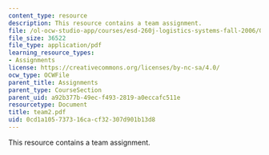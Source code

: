 ```yaml
---
content_type: resource
description: This resource contains a team assignment.
file: /ol-ocw-studio-app/courses/esd-260j-logistics-systems-fall-2006/0cd1a105737316cacf32307d901b13d8_team2.pdf
file_size: 36522
file_type: application/pdf
learning_resource_types:
- Assignments
license: https://creativecommons.org/licenses/by-nc-sa/4.0/
ocw_type: OCWFile
parent_title: Assignments
parent_type: CourseSection
parent_uid: a92b377b-49ec-f493-2819-a0eccafc511e
resourcetype: Document
title: team2.pdf
uid: 0cd1a105-7373-16ca-cf32-307d901b13d8
---
```

This resource contains a team assignment.